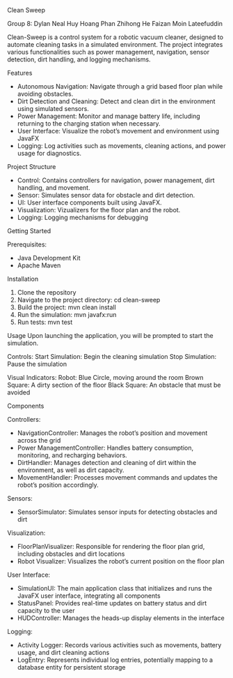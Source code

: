 Clean Sweep

Group 8: 
	Dylan Neal
	Huy Hoang Phan
	Zhihong He
	Faizan Moin Lateefuddin

Clean-Sweep is a control system for a robotic vacuum cleaner, designed to automate cleaning tasks in a simulated environment.
The project integrates various functionalities such as power management, navigation, sensor detection, dirt handling, and logging mechanisms. 

Features
- Autonomous Navigation: Navigate through a grid based floor plan while avoiding obstacles. 
- Dirt Detection and Cleaning: Detect and clean dirt in the environment using simulated sensors. 
- Power Management: Monitor and manage battery life, including returning to the charging station when necessary.
- User Interface: Visualize the robot’s movement and environment using JavaFX
- Logging: Log activities such as movements, cleaning actions, and power usage for diagnostics. 

Project Structure
- Control: Contains controllers for navigation, power management, dirt handling, and movement. 
- Sensor: Simulates sensor data for obstacle and dirt detection. 
- UI: User interface components built using JavaFX. 
- Visualization: Vizualizers for the floor plan and the robot. 
- Logging: Logging mechanisms for debugging 


Getting Started 

Prerequisites: 
- Java Development Kit
- Apache Maven 

Installation
1. Clone the repository
2. Navigate to the project directory: cd clean-sweep
3. Build the project: mvn clean install
4. Run the simulation: mvn javafx:run 
5. Run tests: mvn test


Usage
Upon launching the application, you will be prompted to start the simulation. 

Controls: 
	Start Simulation: Begin the cleaning simulation
	Stop Simulation: Pause the simulation 

Visual Indicators: 
	Robot: Blue Circle, moving around the room
	Brown Square: A dirty section of the floor
	Black Square: An obstacle that must be avoided


Components 

Controllers: 
- NavigationController: Manages the robot’s position and movement across the grid
- Power ManagementController: Handles battery consumption, monitoring, and recharging behaviors. 
- DirtHandler: Manages detection and cleaning of dirt within the environment, as well as dirt capacity. 
- MovementHandler: Processes movement commands and updates the robot’s position accordingly. 

Sensors:
- SensorSimulator: Simulates sensor inputs for detecting obstacles and dirt

Visualization: 
- FloorPlanVisualizer: Responsible for rendering the floor plan grid, including obstacles and dirt locations
- Robot Visualizer: Visualizes the robot’s current position on the floor plan 

User Interface: 
- SimulationUI: The main application class that initializes and runs the JavaFX user interface, integrating all components
- StatusPanel: Provides real-time updates on battery status and dirt capacity to the user 
- HUDController: Manages the heads-up display elements in the interface

Logging: 
- Activity Logger: Records various activities such as movements, battery usage, and dirt cleaning actions
- LogEntry: Represents individual log entries, potentially mapping to a database entity for persistent storage



